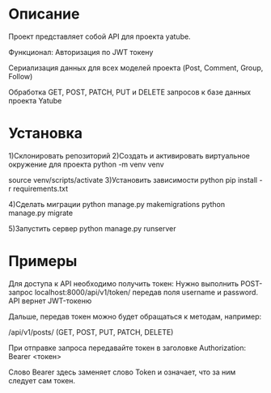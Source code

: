 # Описание
Проект представляет собой API для проекта yatube.

Функционал: Авторизация по JWT токену

Сериализация данных для всех моделей проекта (Post, Comment, Group, Follow)

Обработка GET, POST, PATCH, PUT и DELETE запросов к базе данных проекта Yatube

# Установка
1)Склонировать репозиторий
2)Создать и активировать виртуальное окружение для проекта
python -m venv venv

source venv/scripts/activate
3)Установить зависимости
python pip install -r requirements.txt

4)Сделать миграции
python manage.py makemigrations
python manage.py migrate

5)Запустить сервер
python manage.py runserver

# Примеры
Для доступа к API необходимо получить токен: Нужно выполнить POST-запрос localhost:8000/api/v1/token/ передав поля username и password. API вернет JWT-токеню

Дальше, передав токен можно будет обращаться к методам, например:

/api/v1/posts/ (GET, POST, PUT, PATCH, DELETE)

При отправке запроса передавайте токен в заголовке Authorization: Bearer <токен>

Слово Bearer здесь заменяет слово Token и означает, что за ним следует сам токен.
